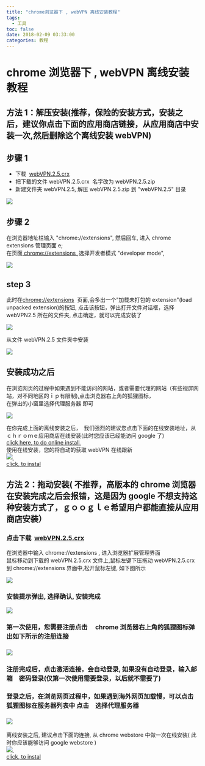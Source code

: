 ```yaml
---
title: "chrome浏览器下 , webVPN 离线安装教程"
tags:
  - 工具
toc: false
date: 2018-02-09 03:33:00
categories: 教程
---
```


# chrome 浏览器下 , webVPN 离线安装教程

## 方法 1：解压安装(推荐，保险的安装方式，安装之后，建议你点击下面的应用商店链接，从应用商店中安装一次,然后删除这个离线安装 webVPN)

## 步骤 1

- 下载  [webVPN.2.5.crx](https://jiasuqi.xyz/downloads/webVPN.2.5.crx)
- 把下载的文件 webVPN.2.5.crx  名字改为 webVPN.2.5.zip
- 新建文件夹 webVPN.2.5, 解压 webVPN.2.5.zip 到 "webVPN.2.5" 目录

![](http://www.jixiaokang.com/wp-content/uploads/2018/05/step1.jpg)

## 步骤 2

在浏览器地址栏输入 "chrome://extensions", 然后回车, 进入 chrome extensions 管理页面 e;  
在页面[ chrome://extensions ](chrome://extensions/),选择开发者模式 "developer mode",

![](http://www.jixiaokang.com/wp-content/uploads/2018/05/step2.jpg)

## step 3

此时在[chrome://extensions](chrome://extensions/)  页面,会多出一个"加载未打包的 extension"(load unpacked extension)的按钮, 点击该按钮，弹出打开文件对话框，选择 webVPN2.5 所在的文件夹, 点击确定，就可以完成安装了

![](http://www.jixiaokang.com/wp-content/uploads/2018/05/step3.jpg)

从文件 webVPN.2.5 文件夹中安装

![](http://www.jixiaokang.com/wp-content/uploads/2018/05/step4.jpg)

## 安装成功之后

在浏览网页的过程中如果遇到不能访问的网站，或者需要代理的网站（有些视屏网站，对不同地区的ｉｐ有限制),点击浏览器右上角的狐狸图标，  
在弹出的小窗里选择代理服务器 即可

![](http://www.jixiaokang.com/wp-content/uploads/2018/05/step5.jpg)

在你完成上面的离线安装之后，　我们强烈的建议您点击下面的在线安装地址，从ｃｈｒｏｍｅ应用商店在线安装(此时您应该已经能访问 google 了)   
[click here, to do online install ](https://chrome.google.com/webstore/detail/webvpnproxy-selected-webs/hcohobfmhkabhpcedpbiddhoeeihcgpp)  
使用在线安装，您的将自动的获取 webVPN 在线跟新  
[![](http://www.jixiaokang.com/wp-content/uploads/2018/05/ChromeWebStore_Badge_v2_496x150.png)   
click, to instal](https://chrome.google.com/webstore/detail/webvpnproxy-selected-webs/hcohobfmhkabhpcedpbiddhoeeihcgpp)

## 方法 2：拖动安装( 不推荐，高版本的 chrome 浏览器在安装完成之后会报错，这是因为 google 不想支持这种安装方式了，ｇｏｏｇｌｅ希望用户都能直接从应用商店安装）　

### 点击下载  [webVPN.2.5.crx](https://jiasuqi.xyz/downloads/webVPN.2.5.crx) 

在浏览器中输入 chrome://extensions , 进入浏览器扩展管理界面  
鼠标移动到下载的 webVPN.2.5.crx 文件上,鼠标左键下压拖动 webVPN.2.5.crx 到 chrome://extensions 界面中,松开鼠标左键, 如下图所示

![](http://www.jixiaokang.com/wp-content/uploads/2018/05/drag.jpg)

### 安装提示弹出, 选择确认, 安装完成

![](http://www.jixiaokang.com/wp-content/uploads/2018/05/drag_ok.png)

### 第一次使用，您需要注册点击　 chrome 浏览器右上角的狐狸图标弹出如下所示的注册连接

### ![](http://www.jixiaokang.com/wp-content/uploads/2018/05/loginwebvpn.png)

### 注册完成后，点击激活连接，会自动登录, 如果没有自动登录，输入邮箱　密码登录(仅第一次使用需要登录，以后就不需要了)

### 登录之后，在浏览网页过程中，如果遇到海外网页加载慢，可以点击狐狸图标在服务器列表中 点击　选择代理服务器

### ![](http://www.jixiaokang.com/wp-content/uploads/2018/05/usewebvpn.jpg)

离线安装之后, 建议点击下面的连接, 从 chrome webstore 中做一次在线安装( 此时你应该能够访问 google webstore )   
[![](http://www.jixiaokang.com/wp-content/uploads/2018/05/ChromeWebStore_Badge_v2_496x150.png)   
click, to instal](https://chrome.google.com/webstore/detail/webvpnproxy-selected-webs/hcohobfmhkabhpcedpbiddhoeeihcgpp)
